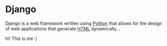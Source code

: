 # Django

Django is a web framework written using [Python](/wiki/Python) that allows for the design of web applications that generate [HTML](/wiki/HTML) dynamically...

hi! This is me :)
